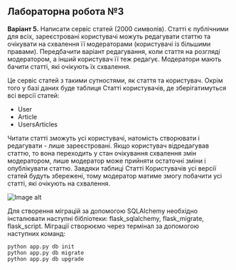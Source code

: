## Лабораторна робота №3


**Варіант 5.** Написати сервіс статей (2000 символів). Статті є публічними для всіх, зареєстровані користувачі можуть редагувати статтю та очікувати на схвалення її модераторами (користувачі із більшими правами). Передбачити варіант редагування, коли стаття на розгляді модератором, а інший користувач її теж редагує. Модератори мають бачити статті, які очікують їх схвалення.

Це сервіс статей з такими сутностями, як стаття та користувач. Окрім того у базі даних буде таблиця Статті користувачів, де зберігатимуться всі версії статей:
* User
* Article
* UsersArticles

Читати статті зможуть усі користувачі, натомість створювати і редагувати - лише зареєстровані. Якщо користувач відредагував статтю, то вона переходить у стан очікування схвалення змін модератором, лише модератор може прийняти остаточні зміни і опублікувати статтю. Завдяки таблиці Статті Користувачів усі версії статей будуть збережені, тому модератор матиме змогу побачити усі статті, які очікують на схвалення.

![Image alt](https://github.com/Anastasia-H/PP/blob/lab-3/diagram.png)

Для створення міграцій за допомогою SQLAlchemy необхідно інсталювати наступні бібліотеки: flask_sqlalchemy, flask_migrate, flask_script. Міграції створюємо через термінал за допомогою наступних команд:
```
python app.py db init
python app.py db migrate
python app.py db upgrade
```
